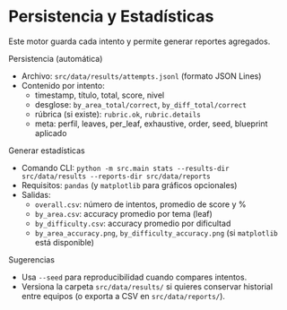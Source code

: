 # Persistencia y Estadísticas

Este motor guarda cada intento y permite generar reportes agregados.

Persistencia (automática)
- Archivo: `src/data/results/attempts.jsonl` (formato JSON Lines)
- Contenido por intento:
  - timestamp, título, total, score, nivel
  - desglose: `by_area_total/correct`, `by_diff_total/correct`
  - rúbrica (si existe): `rubric.ok`, `rubric.details`
  - meta: perfil, leaves, per_leaf, exhaustive, order, seed, blueprint aplicado

Generar estadísticas
- Comando CLI: `python -m src.main stats --results-dir src/data/results --reports-dir src/data/reports`
- Requisitos: `pandas` (y `matplotlib` para gráficos opcionales)
- Salidas:
  - `overall.csv`: número de intentos, promedio de score y %
  - `by_area.csv`: accuracy promedio por tema (leaf)
  - `by_difficulty.csv`: accuracy promedio por dificultad
  - `by_area_accuracy.png`, `by_difficulty_accuracy.png` (si `matplotlib` está disponible)

Sugerencias
- Usa `--seed` para reproducibilidad cuando compares intentos.
- Versiona la carpeta `src/data/results/` si quieres conservar historial entre equipos (o exporta a CSV en `src/data/reports/`).
